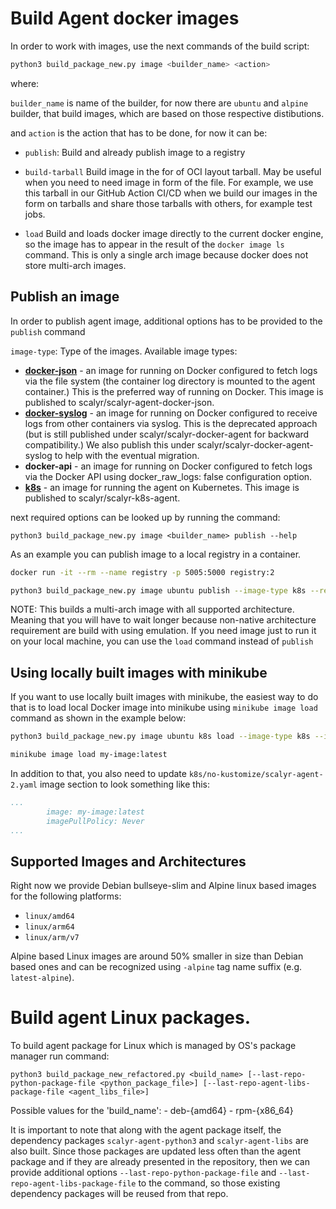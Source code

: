 # Build Agent docker images

In order to work with images, use the next commands of the build script:

```bash
python3 build_package_new.py image <builder_name> <action>
```

where: 

`builder_name` is name of the builder, for now there are `ubuntu` and `alpine` builder, that build images, which are
based on those respective distibutions.

and ``action`` is the action that has to be done, for now it can be:

* ``publish``: Build and already publish image to a registry


* ``build-tarball`` Build image in the for of OCI layout tarball. May be useful when you need to 
need image in form of the file. For example, we use this tarball in our GitHub Action CI/CD when
we build our images in the form on tarballs and share those tarballs with others, for example test jobs.


* ``load`` Build and loads docker image directly to the current docker engine, so the image has to appear 
in the result of the ``docker image ls`` command. This is only a single arch image because docker 
does not store multi-arch images.

## Publish an image

In order to publish agent image, additional options has to be provided to the ``publish`` command

``image-type``: Type of the images. Available image types:

* **[docker-json](https://app.scalyr.com/help/install-agent-docker)** - an image for running on Docker configured to fetch
  logs via the file system (the container log directory is mounted to the agent container.) This is the preferred way
  of running on Docker. This image is published to scalyr/scalyr-agent-docker-json.
* **[docker-syslog](https://app.scalyr.com/help/install-agent-docker)** - an image for running on Docker configured to
  receive logs from other containers via syslog. This is the deprecated approach (but is still published under
  scalyr/scalyr-docker-agent for backward compatibility.)  We also publish this under scalyr/scalyr-docker-agent-syslog
  to help with the eventual migration.
* **docker-api** - an image for running on
    Docker configured to fetch logs via the Docker API using docker_raw_logs: false configuration option.
* **[k8s](https://app.scalyr.com/help/install-agent-kubernetes)** - an image for running the agent on Kubernetes.
    This image is published to scalyr/scalyr-k8s-agent.

next required options can be looked up by running the command:

```python3 build_package_new.py image <builder_name> publish --help```

As an example you can publish image to a local registry in a container.

```bash
docker run -it --rm --name registry -p 5005:5000 registry:2

python3 build_package_new.py image ubuntu publish --image-type k8s --registry localhost:5000 --tags=latest --registry-username user --no-verify-tls
```

NOTE: This builds a multi-arch image with all supported architecture. 
Meaning that you will have to wait longer because non-native architecture requirement are build with using emulation.
If you need image just to run it on your local machine, you can use the ``load`` command instead of ``publish``

## Using locally built images with minikube

If you want to use locally built images with minikube, the easiest way to do that is to load
local Docker image into minikube using ``minikube image load`` command as shown in the example
below:

```bash
python3 build_package_new.py image ubuntu k8s load --image-type k8s --image-name my-image:latest

minikube image load my-image:latest
```

In addition to that, you also need to update ``k8s/no-kustomize/scalyr-agent-2.yaml``  image
section to look something like this:

```yaml
...
        image: my-image:latest
        imagePullPolicy: Never
...
```

## Supported Images and Architectures

Right now we provide Debian bullseye-slim and Alpine linux based images for the following platforms:
  * ``linux/amd64``
  * ``linux/arm64``
  * ``linux/arm/v7``

Alpine based Linux images are around 50% smaller in size than Debian based ones and can be recognized
using ``-alpine`` tag name suffix (e.g. ``latest-alpine``).


# Build agent Linux packages.

To build agent package for Linux which is managed by OS's package manager run command:

```
python3 build_package_new_refactored.py <build_name> [--last-repo-python-package-file <python_package_file>] [--last-repo-agent-libs-package-file <agent_libs_file>]
```

Possible values for the 'build_name':
    - deb-{amd64}
    - rpm-{x86_64}

It is important to note that along with the agent package itself, the dependency packages ``scalyr-agent-python3`` and 
``scalyr-agent-libs`` are also built. Since those packages are updated less often than the agent package and if 
they are already presented in the repository, then we can provide additional options ``--last-repo-python-package-file`` 
and ``--last-repo-agent-libs-package-file`` to the command, so those existing dependency packages will be reused from 
that repo.


